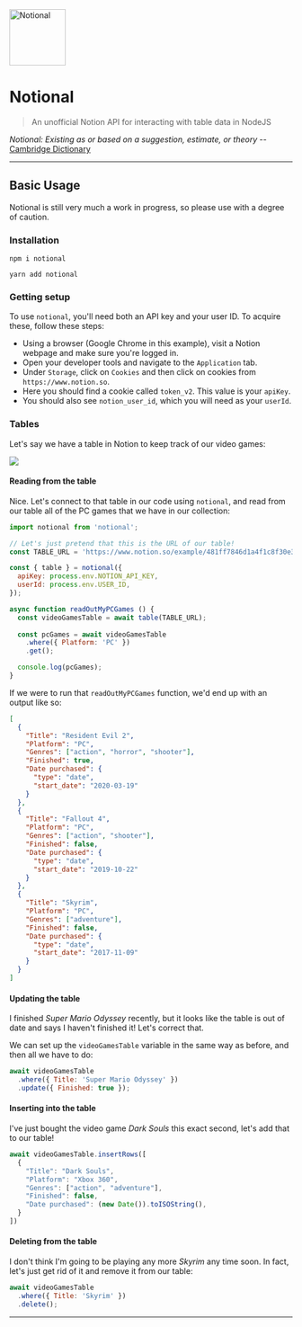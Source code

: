 <img src="https://assets.dryicons.com/uploads/icon/svg/2031/security.svg" title="Notional" alt="Notional" width="100px">

# Notional

> An unofficial Notion API for interacting with table data in NodeJS

_Notional: Existing as or based on a suggestion, estimate, or theory_ -- <a href="https://dictionary.cambridge.org/dictionary/english/notional">Cambridge Dictionary</a>

---

## Basic Usage
Notional is still very much a work in progress, so please use with a degree of caution.

### Installation
```
npm i notional

yarn add notional
```

### Getting setup
To use `notional`, you'll need both an API key and your user ID. To acquire these, follow these steps:
- Using a browser (Google Chrome in this example), visit a Notion webpage and make sure you're logged in.
- Open your developer tools and navigate to the `Application` tab.
- Under `Storage`, click on `Cookies` and then click on cookies from `https://www.notion.so`.
- Here you should find a cookie called `token_v2`. This value is your `apiKey`.
- You should also see `notion_user_id`, which you will need as your `userId`.

### Tables
Let's say we have a table in Notion to keep track of our video games:

<img src="https://i.ibb.co/JHtRPFQ/Screenshot-2020-06-09-at-2-45-09-am.png" />

#### Reading from the table
Nice. Let's connect to that table in our code using `notional`, and read from our table all of the PC games that we have in our collection:

```javascript
import notional from 'notional';

// Let's just pretend that this is the URL of our table!
const TABLE_URL = 'https://www.notion.so/example/481ff7846d1a4f1c8f30e3a3911d9129';

const { table } = notional({
  apiKey: process.env.NOTION_API_KEY,
  userId: process.env.USER_ID,
});

async function readOutMyPCGames () {
  const videoGamesTable = await table(TABLE_URL);
  
  const pcGames = await videoGamesTable
    .where({ Platform: 'PC' })
    .get();

  console.log(pcGames);
}
```

If we were to run that `readOutMyPCGames` function, we'd end up with an output like so:

```json
[
  {
    "Title": "Resident Evil 2",
    "Platform": "PC",
    "Genres": ["action", "horror", "shooter"],
    "Finished": true,
    "Date purchased": {
      "type": "date",
      "start_date": "2020-03-19"
    }
  },
  {
    "Title": "Fallout 4",
    "Platform": "PC",
    "Genres": ["action", "shooter"],
    "Finished": false,
    "Date purchased": {
      "type": "date",
      "start_date": "2019-10-22"
    }
  },
  {
    "Title": "Skyrim",
    "Platform": "PC",
    "Genres": ["adventure"],
    "Finished": false,
    "Date purchased": {
      "type": "date",
      "start_date": "2017-11-09"
    }
  }
]
```

#### Updating the table
I finished _Super Mario Odyssey_ recently, but it looks like the table is out of date and says I haven't finished it! Let's correct that.

We can set up the `videoGamesTable` variable in the same way as before, and then all we have to do:

```javascript
await videoGamesTable
  .where({ Title: 'Super Mario Odyssey' })
  .update({ Finished: true });
```

#### Inserting into the table
I've just bought the video game _Dark Souls_ this exact second, let's add that to our table!

```javascript
await videoGamesTable.insertRows([
  {
    "Title": "Dark Souls",
    "Platform": "Xbox 360",
    "Genres": ["action", "adventure"],
    "Finished": false,
    "Date purchased": (new Date()).toISOString(),
  }
])
```

#### Deleting from the table
I don't think I'm going to be playing any more _Skyrim_ any time soon. In fact, let's just get rid of it and remove it from our table:

```javascript
await videoGamesTable
  .where({ Title: 'Skyrim' })
  .delete();
```
---
